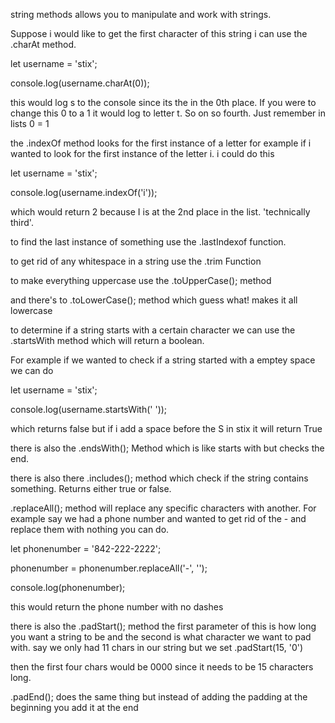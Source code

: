 

string methods allows you to manipulate and work with strings.


Suppose i would like to get the first character of this string i can use the .charAt method. 

let username = 'stix';

console.log(username.charAt(0));

this would log s to the console since its the in the 0th place. If you were to change this 0 to a 1 it would log to letter t. So on so fourth. Just remember in lists 0 = 1



the .indexOf method looks for the first instance of a letter for example if i wanted to look for the first instance of the letter i. i could do this

let username = 'stix';

  

console.log(username.indexOf('i'));


which would return 2 because I is at the 2nd place in the list. 'technically third'.


to find the last instance of something use the .lastIndexof function.


to get rid of any whitespace in a string use the .trim Function 



to make everything uppercase use the .toUpperCase(); method

and there's to .toLowerCase(); method which guess what! makes it all lowercase 




to determine if a string starts with a certain character we can use the .startsWith method which will return a boolean. 


For example if we wanted to check if a string started with a emptey space we can do

let username = 'stix';

  

console.log(username.startsWith(' '));


which returns false but if i add a space before the S in stix it will return True 



there is also the .endsWith(); Method which is like starts with but checks the end.


there is also there .includes(); method which check if the string contains something. Returns either true or false.





.replaceAll(); method will replace any specific characters with another. For example say we had a phone number and wanted to get rid of the - and replace them with nothing you can do. 

let phonenumber = '842-222-2222';

phonenumber = phonenumber.replaceAll('-', '');

console.log(phonenumber);


this would return the phone number with no dashes



there is also the .padStart(); method the first parameter of this is how long you want a string to be and the second is what character we want to pad with. say we only had 11 chars in our string but we set .padStart(15, '0')

then the first four chars would be  0000 since it needs to be 15 characters long.



.padEnd(); does the same thing but instead of adding the padding at the beginning you add it at the end 